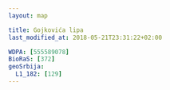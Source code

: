 ```yaml
---
layout: map

title: Gojkovića lipa
last_modified_at: 2018-05-21T23:31:22+02:00

WDPA: [555589078]
BioRaS: [372]
geoSrbija:
  L1_182: [129]
---
```

